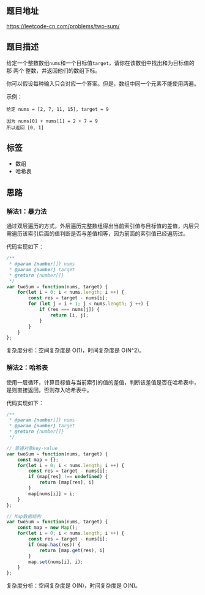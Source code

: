 ## 题目地址

https://leetcode-cn.com/problems/two-sum/

## 题目描述

给定一个整数数组`nums`和一个目标值`target`，请你在该数组中找出和为目标值的那 两个 整数，并返回他们的数组下标。

你可以假设每种输入只会对应一个答案。但是，数组中同一个元素不能使用两遍。

示例：
```
给定 nums = [2, 7, 11, 15], target = 9

因为 nums[0] + nums[1] = 2 + 7 = 9
所以返回 [0, 1]
```

## 标签

- 数组
- 哈希表

## 思路

### 解法1：暴力法

通过双层遍历的方式，外层遍历完整数组得出当前索引值与目标值的差值，内层只需遍历该索引后面的值判断是否与差值相等，因为前面的索引值已经遍历过。

代码实现如下：
```javascript
/**
 * @param {number[]} nums
 * @param {number} target
 * @return {number[]}
 */
var twoSum = function(nums, target) {
    for(let i = 0; i < nums.length; i ++) {
        const res = target - nums[i];
        for (let j = i + 1; j < nums.length; j ++) {
            if (res === nums[j]) {
                return [i, j];
            }
        }
    }
};
```

复杂度分析：空间复杂度是 O(1)，时间复杂度是 O(N^2)。

### 解法2：哈希表

使用一层循环，计算目标值与当前索引的值的差值，判断该差值是否在哈希表中，是则直接返回，否则存入哈希表中。

代码实现如下：
```javascript
/**
 * @param {number[]} nums
 * @param {number} target
 * @return {number[]}
 */

// 普通对象key-value
var twoSum = function(nums, target) {
    const map = {};
    for(let i = 0; i < nums.length; i ++) {
        const res = target - nums[i];
        if (map[res] !== undefined) {
            return [map[res], i]
        }
        map[nums[i]] = i;
    }
};

// Map数据结构
var twoSum = function(nums, target) {
    const map = new Map();
    for(let i = 0; i < nums.length; i ++) {
        const res = target - nums[i];
        if (map.has(res)) {
            return [map.get(res), i]
        }
        map.set(nums[i], i);
    }
};
```

复杂度分析：空间复杂度是 O(N)，时间复杂度是 O(N)。
